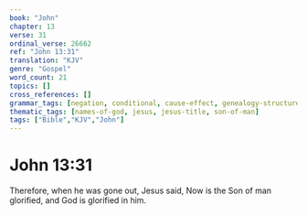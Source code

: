 ```yaml
---
book: "John"
chapter: 13
verse: 31
ordinal_verse: 26662
ref: "John 13:31"
translation: "KJV"
genre: "Gospel"
word_count: 21
topics: []
cross_references: []
grammar_tags: [negation, conditional, cause-effect, genealogy-structure]
thematic_tags: [names-of-god, jesus, jesus-title, son-of-man]
tags: ["Bible","KJV","John"]
---
```


# John 13:31

Therefore, when he was gone out, Jesus said, Now is the Son of man glorified, and God is glorified in him.
